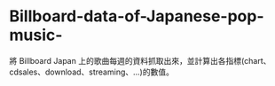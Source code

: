 # Billboard-data-of-Japanese-pop-music-
將 Billboard Japan 上的歌曲每週的資料抓取出來，並計算出各指標(chart、cdsales、download、streaming、...)的數值。
